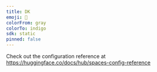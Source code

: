 ```yaml
---
title: DK
emoji: 👀
colorFrom: gray
colorTo: indigo
sdk: static
pinned: false
---
```


Check out the configuration reference at https://huggingface.co/docs/hub/spaces-config-reference
